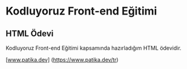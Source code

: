 # Kodluyoruz Front-end Eğitimi 

## HTML Ödevi

Kodluyoruz Front-end Eğitimi kapsamında hazırladığım HTML ödevidir.

[www.patika.dev]
(https://www.patika.dev/tr)